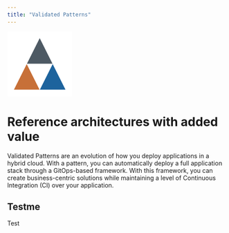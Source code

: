 ```yaml
---
title: "Validated Patterns"
---
```


![Logo](/images/logo.png)

# Reference architectures with added value

Validated Patterns are an evolution of how you deploy applications in a hybrid cloud. With a pattern, you can automatically deploy a full application stack through a GitOps-based framework. With this framework, you can create business-centric solutions while maintaining a level of Continuous Integration (CI) over your application. 

## Testme

Test
